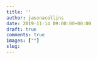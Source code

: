 ```yaml
---
title: ''
author: jasonacollins
date: 2019-11-14 09:00:00+00:00
draft: true
comments: true
images: [""]
slug:
---
```

